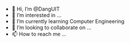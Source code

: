 - 👋 Hi, I’m @DangUIT
- 👀 I’m interested in ...
- 🌱 I’m currently learning Computer Engineering
- 💞️ I’m looking to collaborate on ...
- 📫 How to reach me ...

<!---
DangUIT/DangUIT is a ✨ special ✨ repository because its `README.md` (this file) appears on your GitHub profile.
You can click the Preview link to take a look at your changes.
--->
